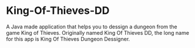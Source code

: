 # King-Of-Thieves-DD
A Java made application that helps you to dessign a dungeon from the game King of Thieves. Originally named King Of Thieves DD, the long name for this app is King Of Thieves Dungeon Dessigner.
